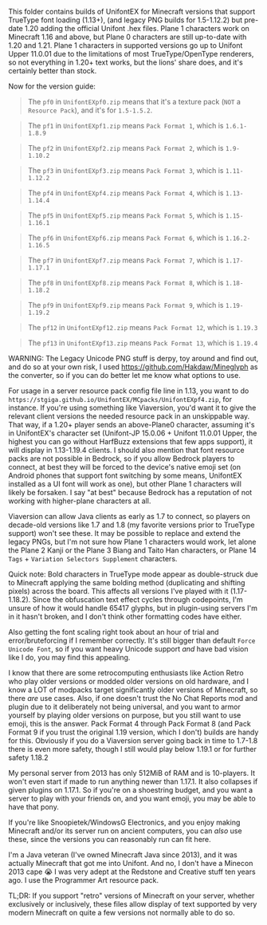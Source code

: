 This folder contains builds of UnifontEX for Minecraft versions that support TrueType font loading (1.13+), (and legacy PNG builds for 1.5-1.12.2) but pre-date 1.20 adding the official Unifont .hex files. Plane 1 characters work on Minecraft 1.16 and above, but Plane 0 characters are still up-to-date with 1.20 and 1.21. Plane 1 characters in supported versions go up to Unifont Upper 11.0.01 due to the limitations of most TrueType/OpenType renderers, so not everything in 1.20+ text works, but the lions' share does, and it's certainly better than stock. 

Now for the version guide:

> The `pf0` in `UnifontEXpf0.zip` means that it's a texture pack (`NOT` a `Resource Pack`), and it's for `1.5-1.5.2`.

> The  `pf1` in `UnifontEXpf1.zip` means `Pack Format 1`, which is `1.6.1-1.8.9`

> The `pf2` in `UnifontEXpf2.zip` means `Pack Format 2`, which is `1.9-1.10.2`

> The `pf3` in `UnifontEXpf3.zip` means `Pack Format 3`, which is `1.11-1.12.2`

> The `pf4` in `UnifontEXpf4.zip` means `Pack Format 4`, which is `1.13-1.14.4`

> The `pf5` in `UnifontEXpf5.zip` means `Pack Format 5`, which is `1.15-1.16.1`

> The `pf6` in `UnifontEXpf6.zip` means `Pack Format 6`, which is `1.16.2-1.16.5`

> The `pf7` in `UnifontEXpf7.zip` means `Pack Format 7`, which is `1.17-1.17.1`

> The `pf8` in `UnifontEXpf8.zip` means `Pack Format 8`, which is `1.18-1.18.2`

> The `pf9` in `UnifontEXpf9.zip` means `Pack Format 9`, which is `1.19-1.19.2`

> The `pf12` in `UnifontEXpf12.zip` means `Pack Format 12`, which is `1.19.3`

> The `pf13` in `UnifontEXpf13.zip` means `Pack Format 13`, which is `1.19.4`

WARNING: The Legacy Unicode PNG stuff is derpy, toy around and find out, and do so at your own risk, I used https://github.com/Hakdaw/Mineglyph as the converter, so if you can do better let me know what options to use. 

For usage in a server resource pack config file line in 1.13, you want to do `https://stgiga.github.io/UnifontEX/MCpacks/UnifontEXpf4.zip`, for instance. If you're using something like Viaversion, you'd want it to give the relevant client versions the needed resource pack in an unskippable way. That way, if a 1.20+ player sends an above-Plane0 character, assuming it's in UnifontEX's character set (Unifont-JP 15.0.06 + Unifont 11.0.01 Upper, the highest you can go without HarfBuzz extensions that few apps support), it will display in 1.13-1.19.4 clients. I should also mention that font resource packs are not possible in Bedrock, so if you allow Bedrock players to connect, at best they will be forced to the device's native emoji set (on Android phones that support font switching by some means, UnifontEX installed as a UI font will work as one), but other Plane 1 characters will likely be forsaken. I say "at best" because Bedrock has a reputation of not working with higher-plane characters at all. 

Viaversion can allow Java clients as early as 1.7 to connect, so players on decade-old versions like 1.7 and 1.8 (my favorite versions prior to TrueType support) won't see these. It may be possible to replace and extend the legacy PNGs, but I'm not sure how Plane 1 characters would work, let alone the Plane 2 Kanji or the Plane 3 Biang and Taito Han characters, or Plane 14 `Tags` + `Variation Selectors Supplement` characters.

Quick note: Bold characters in TrueType mode appear as double-struck due to Minecraft applying the same bolding method (duplicating and shifting pixels) across the board. This affects all versions I've played with it (1.17-1.18.2). Since the obfuscation text effect cycles through codepoints, I'm unsure of how it would handle 65417 glyphs, but in plugin-using servers I'm in it hasn't broken, and I don't think other formatting codes have either.

Also getting the font scaling right took about an hour of trial and error/bruteforcing if I remember correctly. It's still bigger than default `Force Unicode Font`, so if you want heavy Unicode support *and* have bad vision like I do, you may find this appealing.

I know that there are some retrocomputing enthusiasts like Action Retro who play older versions or modded older versions on old hardware, and I know a LOT of modpacks target significantly older versions of Minecraft, so there *are* use cases. Also, if one doesn't trust the No Chat Reports mod and plugin due to it deliberately not being universal, and you want to armor yourself by playing older versions on purpose, but you still want to use emoji, this is the answer. Pack Format 4 through Pack Format 8 (and Pack Format 9 if you trust the original 1.19 version, which I don't) builds are handy for this. Obviously if you do a Viaversion server going back in time to 1.7-1.8 there is even more safety, though I still would play below 1.19.1 or for further safety 1.18.2 

My personal server from 2013 has only 512MiB of RAM and is 10-players. It won't even start if made to run anything newer than 1.17.1. It also collapses if given plugins on 1.17.1. So if you're on a shoestring budget, and you want a server to play with your friends on, and you want emoji, you may be able to have that pony. 

If you're like Snoopietek/WindowsG Electronics, and you enjoy making Minecraft and/or its server run on ancient computers, you can *also* use these, since the versions you can reasonably run can fit here. 

I'm a Java veteran (I've owned Minecraft Java since 2013), and it was actually Minecraft that got me into Unifont. And no, I don't have a Minecon 2013 cape 😭
I was very adept at the Redstone and Creative stuff ten years ago. I use the Programmer Art resource pack.

TL;DR: If you support "retro" versions of Minecraft on your server, whether exclusively or inclusively, these files allow display of text supported by very modern Minecraft on quite a few versions not normally able to do so.
